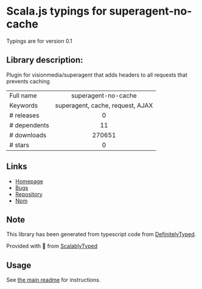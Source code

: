
# Scala.js typings for superagent-no-cache

Typings are for version 0.1

## Library description:
Plugin for visionmedia/superagent that adds headers to all requests that prevents caching

|                    |                 |
| ------------------ | :-------------: |
| Full name          | superagent-no-cache |
| Keywords           | superagent, cache, request, AJAX |
| # releases         | 0 |
| # dependents       | 11 |
| # downloads        | 270651 |
| # stars            | 0 |

## Links
- [Homepage](https://github.com/johntron/superagent-no-cache)
- [Bugs](https://github.com/johntron/superagent-no-cache/issues)
- [Repository](https://github.com/johntron/superagent-no-cache)
- [Npm](https://www.npmjs.com/package/superagent-no-cache)
    


## Note
This library has been generated from typescript code from [DefinitelyTyped](https://definitelytyped.org).

Provided with :purple_heart: from [ScalablyTyped](https://github.com/oyvindberg/ScalablyTyped)

## Usage
See [the main readme](../../readme.md) for instructions.


